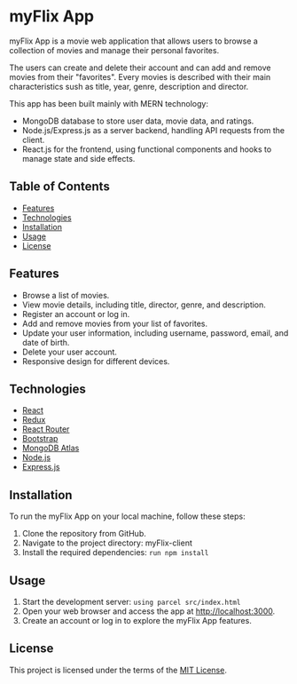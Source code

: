 # myFlix App

myFlix App is a movie web application that allows users to browse a collection of movies and manage their personal favorites.

The users can create and delete their account and can add and remove movies from their "favorites". 
Every movies is described with their main characteristics sush as title, year, genre, description and director.

This app has been built mainly with MERN technology:
- MongoDB database to store user data, movie data, and ratings.
- Node.js/Express.js as a server backend, handling API requests from the client.
- React.js for the frontend, using functional components and hooks to manage state and side effects.

## Table of Contents

- [Features](#features)
- [Technologies](#technologies)
- [Installation](#installation)
- [Usage](#usage)
- [License](#license)

## Features

- Browse a list of movies.
- View movie details, including title, director, genre, and description.
- Register an account or log in.
- Add and remove movies from your list of favorites.
- Update your user information, including username, password, email, and date of birth.
- Delete your user account.
- Responsive design for different devices.

## Technologies

- [React](https://reactjs.org/)
- [Redux](https://redux.js.org/)
- [React Router](https://reactrouter.com/)
- [Bootstrap](https://getbootstrap.com/)
- [MongoDB Atlas](https://www.mongodb.com)
- [Node.js](https://nodejs.org/)
- [Express.js](http://expressjs.com/)

## Installation

To run the myFlix App on your local machine, follow these steps:

1. Clone the repository from GitHub.
2. Navigate to the project directory: myFlix-client
3. Install the required dependencies:
`run npm install`

## Usage

1. Start the development server:
 `using parcel src/index.html`
2. Open your web browser and access the app at [http://localhost:3000](http://localhost:3000).
3. Create an account or log in to explore the myFlix App features.

## License

This project is licensed under the terms of the [MIT License](LICENSE). 
